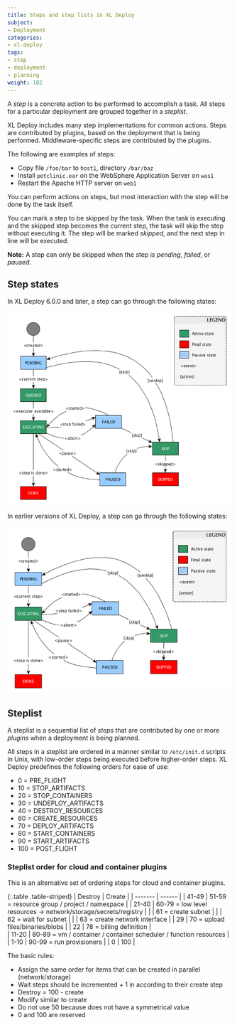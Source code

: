 ```yaml
---
title: Steps and step lists in XL Deploy
subject:
- Deployment
categories:
- xl-deploy
tags:
- step
- deployment
- planning
weight: 182
---
```


A *step* is a concrete action to be performed to accomplish a task. All steps for a particular deployment are grouped together in a _steplist_.

XL Deploy includes many step implementations for common actions. Steps are contributed by plugins, based on the deployment that is being performed. Middleware-specific steps are contributed by the plugins.

The following are examples of steps:

* Copy file `/foo/bar` to `host1`, directory `/bar/baz`
* Install `petclinic.ear` on the WebSphere Application Server on `was1`
* Restart the Apache HTTP server on `web1`

You can perform actions on steps, but most interaction with the step will be done by the task itself.

You can mark a step to be skipped by the task. When the task is executing and the skipped step becomes the current step, the task will skip the step without executing it. The step will be marked _skipped_, and the next step in line will be executed.

**Note:** A step can only be skipped when the step is _pending_, _failed_, or _paused_.

## Step states

In XL Deploy 6.0.0 and later, a step can go through the following states:

![Step state diagram, XL Deploy 6.0.0 and later](images/xl_deploy_step_state_diagram_6.0.0.png)

In earlier versions of XL Deploy, a step can go through the following states:

![Step state diagram, XL Deploy 5.5.x and earlier](images/xl_deploy_step_state_diagram.png)

## Steplist

A steplist is a sequential list of _steps_ that are contributed by one or more _plugins_ when a deployment is being planned.

All steps in a steplist are ordered in a manner similar to `/etc/init.d` scripts in Unix, with low-order steps being executed before higher-order steps. XL Deploy predefines the following orders for ease of use:

* 0 = PRE_FLIGHT
* 10 = STOP_ARTIFACTS
* 20 = STOP_CONTAINERS
* 30 = UNDEPLOY_ARTIFACTS
* 40 = DESTROY_RESOURCES
* 60 = CREATE_RESOURCES
* 70 = DEPLOY_ARTIFACTS
* 80 = START_CONTAINERS
* 90 = START_ARTIFACTS
* 100 = POST_FLIGHT

### Steplist order for cloud and container plugins

This is an alternative set of ordering steps for cloud and container plugins.

{:.table .table-striped}
| Destroy | Create |
| ------- | ------ |
| 41-49 | 51-59 = resource group / project / namespace |
| 21-40 | 60-79 = low level resources -> network/storage/secrets/registry |
| | 61 = create subnet |
| | 62 = wait for subnet |
| | 63 = create network interface |
| 29 | 70 = upload files/binaries/blobs |
| 22 | 78 = billing definition |  
| 11-20 | 80-89 = vm / container / container scheduler / function resources |
| 1-10 | 90-99 = run provisioners |
| 0 | 100 |

The basic rules:

* Assign the same order for items that can be created in parallel (network/storage)
* Wait steps should be incremented + 1 in according to their create step
* Destroy = 100 - create
* Modify similar to create
* Do not use 50 because does not have a symmetrical value
* 0 and 100 are reserved
